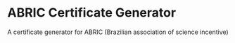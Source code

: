 # ABRIC Certificate Generator
A certificate generator for ABRIC (Brazilian association of science incentive)
